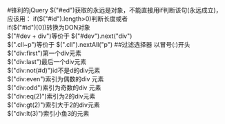 #锋利的jQuery
$("#ed")获取的永远是对象，不能直接用if判断该句(永远成立)，应该用：  
if($("#id").length>0)判断长度或者  
if($("#id")[0])转换为DON对象  
$("#dev + div")等价于 $("#dev").next("div")  
$(".cll~p")等价于 $(".cll").nextAll("p")
##过滤选择器
以冒号(:)开头  
$("div:first")第一个div元素  
$("div:last")最后一个div元素  
$("div:not(#d)")id不是d的div元素  
$("div:even")索引为偶数的div 元素  
$("div:odd")索引为奇数的div 元素  
$("div:eq(2)")索引为2的div元素  
$("div:gt(2)")索引大于2的div元素  
$("div:lt(3)")索引小鱼3的元素  


 